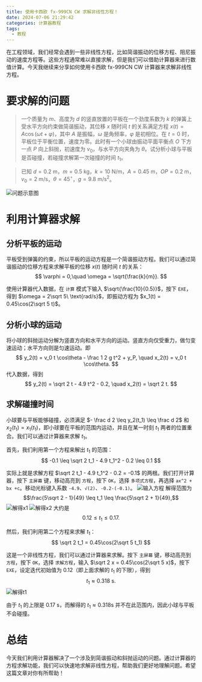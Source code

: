 ```yaml
---
title: 使用卡西欧 fx-999CN CW 求解非线性方程！
date: 2024-07-06 21:29:42
categories: 计算器教程
tags: 
  - 教程
---
```


在工程领域，我们经常会遇到一些非线性方程，比如简谐振动的位移方程、阻尼振动的速度方程等。这些方程通常难以直接求解，但是我们可以借助计算器来进行数值计算。今天我继续来分享如何使用卡西欧 fx-999CN CW 计算器来求解非线性方程。

# 要求解的问题

> 一个质量为 $m$、高度为 $d$ 的竖直放置的平板在一个劲度系数为 $k$ 的弹簧上受水平方向约束做简谐振动，其位移 $x$ 随时间 $t$ 的关系满足方程 $x(t) = A \cos(\omega t + \varphi)$，其中 $A$ 是振幅，$\omega$ 是角频率，$\varphi$ 是初相位。在 $t = 0$ 时，平板位于平衡位置，速度为零。此时有一个小球由振动平面平衡点 $O$ 下方一点 $P$ 向上斜抛，初速度为 $v_0$，与水平方向夹角为 $\theta$。试分析小球与平板是否碰撞，若碰撞求解第一次碰撞的时间 $t_1$。

> 已知 $d = 0.2\ \text{m}$，$m = 0.5\ \text{kg}$，$k = 10\ \text{N/m}$，$A = 0.45\ \text{m}$，$OP = 0.2\ \text{m}$，$v_0 = 2\ \text{m/s}$，$\theta = 45^\circ$，$g = 9.8\ \text{m/s}^2$。

![问题示意图](/img/casio-2/problem.jpg)

# 利用计算器求解

## 分析平板的运动

平板受到弹簧的约束，所以平板的运动方程是一个简谐振动方程。我们可以通过简谐振动的位移方程来求解平板的位移 $x(t)$ 随时间 $t$ 的关系：
$$ \varphi = 0,\quad \omega = \sqrt{\frac{k}{m}}. $$

使用计算器代入数据，在 `计算` 模式下输入 $\sqrt{\frac{10}{0.5}}$，按下 `EXE`，得到 $\omega = 2\sqrt 5\ \text{rad/s}$，即振动方程为 $x_1(t) = 0.45\cos(2\sqrt 5 t)$。

## 分析小球的运动

将小球的斜抛运动分解为竖直方向和水平方向的运动。竖直方向仅受重力，做匀变速运动；水平方向则是匀速运动。即
$$ y_2(t) = v_0 t \cos\theta - \frac 1 2 g t^2 + y_P, \quad x_2(t) = v_0 t \cos\theta. $$
代入数据，得到
$$ y_2(t) = \sqrt 2 t - 4.9 t^2 - 0.2, \quad x_2(t) = \sqrt 2 t. $$

## 求解碰撞时间

小球要与平板能够碰撞，必须满足 $- \frac d 2 \leq y_2(t_1) \leq \frac d 2$ 和 $x_2(t_1) = x_1(t_1)$，即小球要在平板的范围内运动，并且在某一时刻 $t_1$ 两者的位置重合。我们可以通过计算器来求解 $t_1$。

首先，我们利用第一个方程来解出 $t_1$ 的范围：
$$ -0.1 \leq \sqrt 2 t_1 - 4.9 t_1^2 - 0.2 \leq 0.1 $$

实际上就是求解方程 $\sqrt 2 t_1 - 4.9 t_1^2 - 0.2 = -0.1$ 的两根。我们打开计算器，按下 `主屏幕` 键，移动高亮到 `方程`，按下 `OK`，选择 `多项式方程`，再选择 `ax^2 + bx +c`。移动光标键入系数 `-4.9`、`√(2)`、`-0.2-(-0.1)`。
![输入方程](/img/casio-2/1.jpg)
解得范围为
$$\frac{5\sqrt 2 - 1}{49} \leq t_1 \leq \frac{5\sqrt 2 + 1}{49},$$
![解得x1](/img/casio-2/2.jpg)
![解得x2](/img/casio-2/3.jpg)
大约是
$$0.12 \leq t_1 \leq 0.17.$$

然后，我们利用第二个方程来求解 $t_1$：
$$ \sqrt 2 t_1 = 0.45\cos(2\sqrt 5 t_1) $$

这是一个非线性方程，我们可以通过计算器来求解。按下 `主屏幕` 键，移动高亮到 `方程`，按下 `OK`，选择 `求解方程`，输入 $\sqrt 2 x = 0.45\cos(2\sqrt 5 x)$，按下 `EXE`，设定迭代初始值为 $0.12$（即上面求解的 $t_1$ 的下限），得到
$$t_1 \approx 0.318 \ \text{s}.$$
![解得t1](/img/casio-2/4.jpg)

由于 $t_1$ 的上限是 0.17 s，而解得的 $t_1 \approx 0.318 \text{s}$ 并不在此范围内，因此小球与平板不会碰撞。

# 总结

今天我们利用计算器解决了一个涉及到简谐振动和斜抛运动的问题。通过计算器的方程求解功能，我们可以快速地求解非线性方程，帮助我们更好地理解问题。希望这篇文章对你有所帮助！
